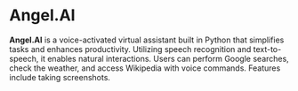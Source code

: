 # Angel.AI
**Angel.AI** is a voice-activated virtual assistant built in Python that simplifies tasks and enhances productivity. Utilizing speech recognition and text-to-speech, it enables natural interactions. Users can perform Google searches, check the weather, and access Wikipedia with voice commands. Features include taking screenshots.
